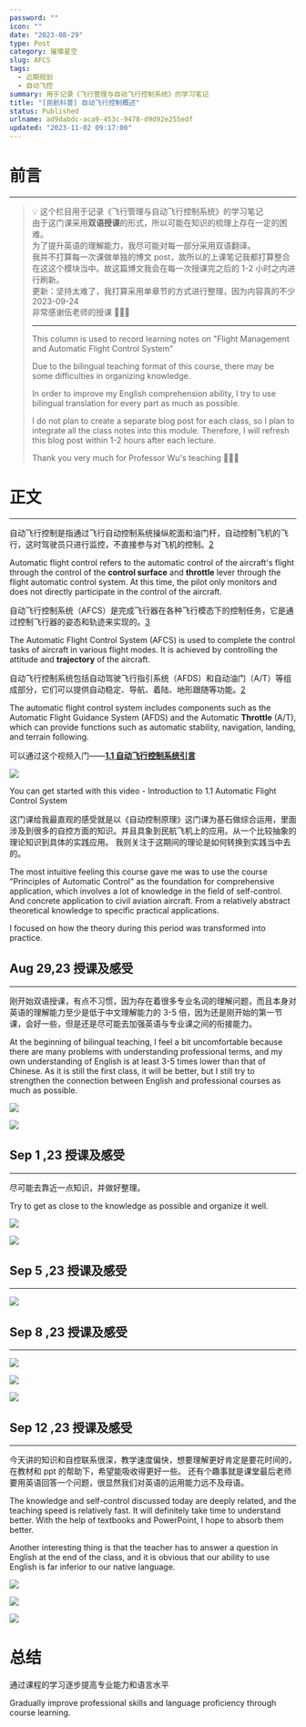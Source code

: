 ```yaml
---
password: ""
icon: ""
date: "2023-08-29"
type: Post
category: 璀璨星空
slug: AFCS
tags:
  - 近期规划
  - 自动飞控
summary: 用于记录《飞行管理与自动飞行控制系统》的学习笔记
title: "[民航科普] 自动飞行控制概述"
status: Published
urlname: ad9dabdc-aca9-453c-9478-d9d92e255edf
updated: "2023-11-02 09:17:00"
---
```


# 前言

---

> 💡 这个栏目用于记录《飞行管理与自动飞行控制系统》的学习笔记  
>  由于这门课采用**双语授课**的形式，所以可能在知识的梳理上存在一定的困难。  
>  为了提升英语的理解能力，我尽可能对每一部分采用双语翻译。  
>  我并不打算每一次课做单独的博文 post，故所以的上课笔记我都打算整合在这这个模块当中。故这篇博文我会在每一次授课完之后的 1-2 小时之内进行刷新。  
>  更新：坚持太难了，我打算采用单章节的方式进行整理，因为内容真的不少 2023-09-24  
>  非常感谢伍老师的授课 🌺🌺🌺
>
> ---
>
> This column is used to record learning notes on "Flight Management and Automatic Flight Control System"
>
> Due to the bilingual teaching format of this course, there may be some difficulties in organizing knowledge.
>
> In order to improve my English comprehension ability, I try to use bilingual translation for every part as much as possible.
>
> I do not plan to create a separate blog post for each class, so I plan to integrate all the class notes into this module. Therefore, I will refresh this blog post within 1-2 hours after each lecture.
>
> Thank you very much for Professor Wu's teaching 🌺🌺🌺

# 正文

---

自动飞行控制是指通过飞行自动控制系统操纵舵面和油门杆，自动控制飞机的飞行，这时驾驶员只进行监控，不直接参与对飞机的控制。[2](https://baike.baidu.com/item/%E8%87%AA%E5%8A%A8%E9%A3%9E%E8%A1%8C%E6%8E%A7%E5%88%B6)

Automatic flight control refers to the automatic control of the aircraft's flight through the control of the **control surface** and **throttle** lever through the flight automatic control system. At this time, the pilot only monitors and does not directly participate in the control of the aircraft.

自动飞行控制系统（AFCS）是完成飞行器在各种飞行模态下的控制任务，它是通过控制飞行器的姿态和轨迹来实现的。[3](https://www.bilibili.com/read/cv20333773/)

The Automatic Flight Control System (AFCS) is used to complete the control tasks of aircraft in various flight modes. It is achieved by controlling the attitude and **trajectory** of the aircraft.

自动飞行控制系统包括自动驾驶飞行指引系统（AFDS）和自动油门（A/T）等组成部分，它们可以提供自动稳定、导航、着陆、地形跟随等功能。[2](https://baike.baidu.com/item/%E8%87%AA%E5%8A%A8%E9%A3%9E%E8%A1%8C%E6%8E%A7%E5%88%B6)

The automatic flight control system includes components such as the Automatic Flight Guidance System (AFDS) and the Automatic **Throttle** (A/T), which can provide functions such as automatic stability, navigation, landing, and terrain following.

可以通过这个视频入门——[**1.1 自动飞行控制系统引言**](https://www.bilibili.com/video/BV16z4y1s7My/?spm_id_from=333.337.search-card.all.click&vd_source=237e295a40d7aaea043ead8c0d2c78ab)

![](https://bu.dusays.com/2023/08/29/64eda6ae5e1ad.png)

You can get started with this video - Introduction to 1.1 Automatic Flight Control System

这门课给我最直观的感受就是以《自动控制原理》这门课为基石做综合运用，里面涉及到很多的自控方面的知识。并且具象到民航飞机上的应用。从一个比较抽象的理论知识到具体的实践应用。
我则关注于这期间的理论是如何转换到实践当中去的。

The most intuitive feeling this course gave me was to use the course "Principles of Automatic Control" as the foundation for comprehensive application, which involves a lot of knowledge in the field of self-control. And concrete application to civil aviation aircraft. From a relatively abstract theoretical knowledge to specific practical applications.

I focused on how the theory during this period was transformed into practice.

## Aug 29,23 授课及感受

---

刚开始双语授课，有点不习惯，因为存在着很多专业名词的理解问题，而且本身对英语的理解能力至少是低于中文理解能力的 3-5 倍，因为还是刚开始的第一节课，会好一些，但是还是尽可能去加强英语与专业课之间的衔接能力。

At the beginning of bilingual teaching, I feel a bit uncomfortable because there are many problems with understanding professional terms, and my own understanding of English is at least 3-5 times lower than that of Chinese. As it is still the first class, it will be better, but I still try to strengthen the connection between English and professional courses as much as possible.

![](https://bu.dusays.com/2023/08/29/64eda78024a5f.jpeg)

![](https://bu.dusays.com/2023/08/29/64eda79022086.jpeg)

## Sep 1 ,23 授课及感受

---

尽可能去靠近一点知识，并做好整理。

Try to get as close to the knowledge as possible and organize it well.

![](https://bu.dusays.com/2023/09/04/64f53f8cbbc8b.jpeg)

![](https://bu.dusays.com/2023/09/04/64f5400829358.jpeg)

## Sep 5 ,23 授课及感受

---

![](https://bu.dusays.com/2023/09/12/650032490194b.jpg)

## Sep 8 ,23 授课及感受

---

![](https://bu.dusays.com/2023/09/12/6500326109491.jpg)

![](https://bu.dusays.com/2023/09/12/6500327c59fe3.jpg)

![](https://bu.dusays.com/2023/09/12/6500328d1961c.jpg)

## Sep 12 ,23 授课及感受

---

今天讲的知识和自控联系很深，教学速度偏快，想要理解更好肯定是要花时间的，在教材和 ppt 的帮助下，希望能吸收得更好一些。
还有个趣事就是课堂最后老师要用英语回答一个问题，很显然我们对英语的运用能力远不及母语。

The knowledge and self-control discussed today are deeply related, and the teaching speed is relatively fast. It will definitely take time to understand better. With the help of textbooks and PowerPoint, I hope to absorb them better.

Another interesting thing is that the teacher has to answer a question in English at the end of the class, and it is obvious that our ability to use English is far inferior to our native language.

![](https://bu.dusays.com/2023/09/12/650032d5a1e3c.jpg)

![](https://bu.dusays.com/2023/09/12/650032e22a5f2.jpg)

![](https://bu.dusays.com/2023/09/12/650032fdca936.jpg)

# 总结

通过课程的学习逐步提高专业能力和语言水平

Gradually improve professional skills and language proficiency through course learning.
